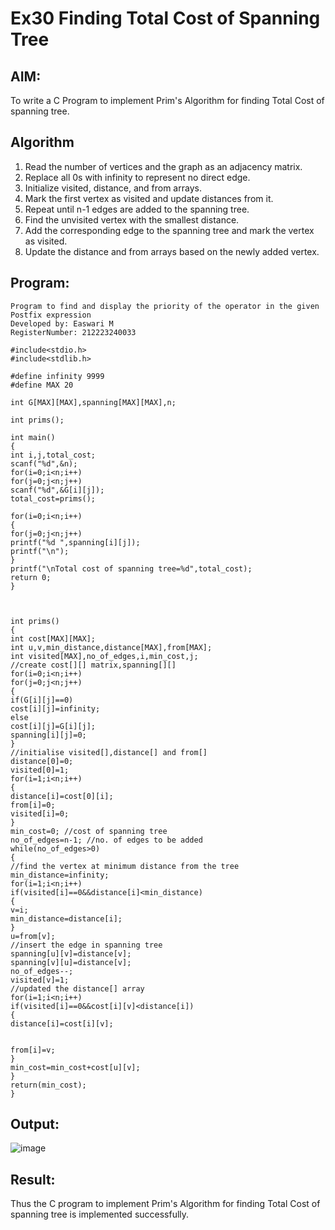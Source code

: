 # Ex30 Finding Total Cost of Spanning Tree

## AIM:
To write a C Program to implement Prim's Algorithm for finding Total Cost of spanning tree.
## Algorithm
1. Read the number of vertices and the graph as an adjacency matrix. 
2. Replace all 0s with infinity to represent no direct edge. 
3. Initialize visited, distance, and from arrays. 
4. Mark the first vertex as visited and update distances from it. 
5. Repeat until n-1 edges are added to the spanning tree. 
6. Find the unvisited vertex with the smallest distance. 
7. Add the corresponding edge to the spanning tree and mark the vertex as visited. 
8. Update the distance and from arrays based on the newly added vertex.    

## Program:
```
Program to find and display the priority of the operator in the given Postfix expression
Developed by: Easwari M
RegisterNumber: 212223240033

#include<stdio.h> 
#include<stdlib.h> 
  
#define infinity 9999 
#define MAX 20 
  
int G[MAX][MAX],spanning[MAX][MAX],n; 
  
int prims(); 
  
int main() 
{ 
int i,j,total_cost; 
scanf("%d",&n); 
for(i=0;i<n;i++) 
for(j=0;j<n;j++) 
scanf("%d",&G[i][j]); 
total_cost=prims(); 
 
for(i=0;i<n;i++) 
{ 
for(j=0;j<n;j++) 
printf("%d ",spanning[i][j]); 
printf("\n"); 
} 
printf("\nTotal cost of spanning tree=%d",total_cost); 
return 0; 
} 
  
  
  
int prims() 
{ 
int cost[MAX][MAX]; 
int u,v,min_distance,distance[MAX],from[MAX]; 
int visited[MAX],no_of_edges,i,min_cost,j; 
//create cost[][] matrix,spanning[][] 
for(i=0;i<n;i++) 
for(j=0;j<n;j++) 
{ 
if(G[i][j]==0) 
cost[i][j]=infinity; 
else 
cost[i][j]=G[i][j]; 
spanning[i][j]=0; 
} 
//initialise visited[],distance[] and from[] 
distance[0]=0; 
visited[0]=1; 
for(i=1;i<n;i++) 
{ 
distance[i]=cost[0][i]; 
from[i]=0; 
visited[i]=0; 
} 
min_cost=0; //cost of spanning tree 
no_of_edges=n-1; //no. of edges to be added 
while(no_of_edges>0) 
{ 
//find the vertex at minimum distance from the tree 
min_distance=infinity; 
for(i=1;i<n;i++) 
if(visited[i]==0&&distance[i]<min_distance) 
{ 
v=i; 
min_distance=distance[i]; 
} 
u=from[v]; 
//insert the edge in spanning tree 
spanning[u][v]=distance[v]; 
spanning[v][u]=distance[v]; 
no_of_edges--; 
visited[v]=1; 
//updated the distance[] array 
for(i=1;i<n;i++) 
if(visited[i]==0&&cost[i][v]<distance[i]) 
{ 
distance[i]=cost[i][v]; 
  
  
from[i]=v; 
} 
min_cost=min_cost+cost[u][v]; 
} 
return(min_cost); 
} 
```

## Output:
![image](https://github.com/user-attachments/assets/ec913f31-d8e4-4a60-9ab1-f1a781554553)


## Result:
Thus the C program to implement Prim's Algorithm for finding Total Cost of spanning tree is implemented successfully.
